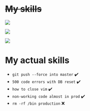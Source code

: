 # ~~My skills~~

![](https://skillicons.dev/icons?i=cpp,cs)

![](https://skillicons.dev/icons?i=git,docker,cmake,github)

![](https://skillicons.dev/icons?i=qt,vscode,visualstudio)

# My actual skills

- `git push --force into master` ✔️
- `500 code errors with DB reset` ✔️
- `how to close vim` ✔️
- `non-working code almost in prod` ✔️
- `rm -rf /bin production` ❌
